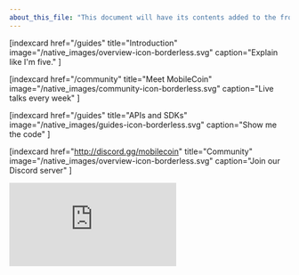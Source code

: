 ```yaml
---
about_this_file: "This document will have its contents added to the front page beneath the hero section and above the footer. Note that when mixing md and html, you must include line breaks so the interpreter knows to switch rules, and be aware than too much leading space might be read as a <code> block"
---
```


<div className="section index-cards">
<div className="width">
<div className="grid grid-cols-1 md:grid-cols-2 xl:grid-cols-4">

[indexcard href="/guides" title="Introduction" image="/native_images/overview-icon-borderless.svg" 
    caption="Explain like I'm five." ]
    
[indexcard href="/community" title="Meet MobileCoin" image="/native_images/community-icon-borderless.svg"
    caption="Live talks every week" ]
    
[indexcard href="/guides" title="APIs and SDKs" image="/native_images/guides-icon-borderless.svg" 
    caption="Show me the code" ]

[indexcard href="http://discord.gg/mobilecoin" title="Community" image="/native_images/overview-icon-borderless.svg" 
    caption="Join our Discord server" ]

</div>
</div>
</div>
  
  <div className="section video-embed relative w-4/5 max-w-[800px] m-auto">
<div className="pb-[56.25%] relative overflow-hidden rounded-lg">
<iframe src="https://www.youtube.com/embed/DAyojx67Stg" title="YouTube video player" 
  frameborder="0" allow="accelerometer; autoplay; clipboard-write; encrypted-media; gyroscope; picture-in-picture" allowfullscreen 
className="w-full h-full absolute inset-0"></iframe>
</div>
</div>

